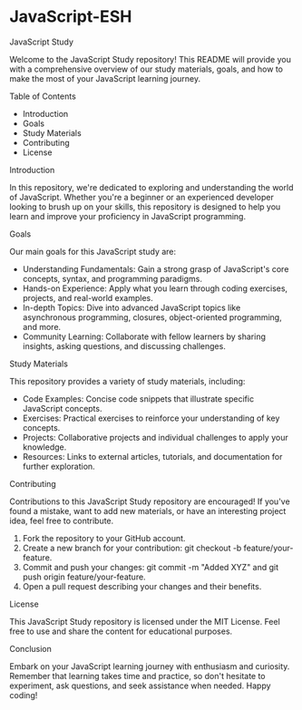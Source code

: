 # JavaScript-ESH
JavaScript Study

Welcome to the JavaScript Study repository! This README will provide you with a comprehensive overview of our study materials, goals, and how to make the most of your JavaScript learning journey.

Table of Contents

- Introduction
- Goals
- Study Materials
- Contributing
- License

Introduction

In this repository, we're dedicated to exploring and understanding the world of JavaScript. Whether you're a beginner or an experienced developer looking to brush up on your skills, this repository is designed to help you learn and improve your proficiency in JavaScript programming.

Goals

Our main goals for this JavaScript study are:
- Understanding Fundamentals: Gain a strong grasp of JavaScript's core concepts, syntax, and programming paradigms.
- Hands-on Experience: Apply what you learn through coding exercises, projects, and real-world examples.
- In-depth Topics: Dive into advanced JavaScript topics like asynchronous programming, closures, object-oriented programming, and more.
- Community Learning: Collaborate with fellow learners by sharing insights, asking questions, and discussing challenges.


Study Materials

This repository provides a variety of study materials, including:
- Code Examples: Concise code snippets that illustrate specific JavaScript concepts.
- Exercises: Practical exercises to reinforce your understanding of key concepts.
- Projects: Collaborative projects and individual challenges to apply your knowledge.
- Resources: Links to external articles, tutorials, and documentation for further exploration.

Contributing

Contributions to this JavaScript Study repository are encouraged! If you've found a mistake, want to add new materials, or have an interesting project idea, feel free to contribute.

1. Fork the repository to your GitHub account.
2. Create a new branch for your contribution: git checkout -b feature/your-feature.
3. Commit and push your changes: git commit -m "Added XYZ" and git push origin feature/your-feature.
4. Open a pull request describing your changes and their benefits.

License

This JavaScript Study repository is licensed under the MIT License. Feel free to use and share the content for educational purposes.

Conclusion

Embark on your JavaScript learning journey with enthusiasm and curiosity. Remember that learning takes time and practice, so don't hesitate to experiment, ask questions, and seek assistance when needed. Happy coding!
